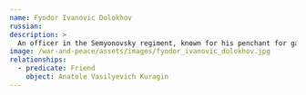 ```yaml
---
name: Fyodor Ivanovic Dolokhov
russian: 
description: >
  An officer in the Semyonovsky regiment, known for his penchant for gambling and duels, Dolokhov is a wolfish young man with intense blue eyes. His family is not hugely distinguished, but he makes up for it in Anatole’s hard-living set by being the most extreme and reckless member. He can cause plenty of trouble for the people around him, but nothing seems to stick to Dolokhov himself. Before the beginning of the book he is demoted from his rank because he has tied a policeman to a bear.
image: /war-and-peace/assets/images/fyodor_ivanovic_dolokhov.jpg
relationships:
  - predicate: Friend
    object: Anatole Vasilyevich Kuragin
---
```


